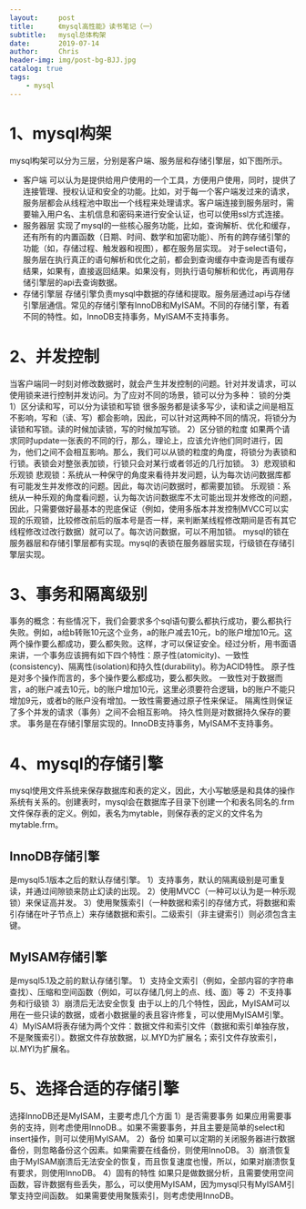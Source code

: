 ```yaml
---
layout:     post
title:      《mysql高性能》读书笔记（一）
subtitle:   mysql总体构架
date:       2019-07-14
author:     Chris
header-img: img/post-bg-BJJ.jpg
catalog: true
tags:
    - mysql
---
```



# 1、mysql构架
mysql构架可以分为三层，分别是客户端、服务层和存储引擎层，如下图所示。

- 客户端
可以认为是提供给用户使用的一个工具，方便用户使用，同时，提供了连接管理、授权认证和安全的功能。比如，对于每一个客户端发过来的请求，服务层都会从线程池中取出一个线程来处理请求。客户端连接到服务层时，需要输入用户名、主机信息和密码来进行安全认证，也可以使用ssl方式连接。
- 服务器层
实现了mysql的一些核心服务功能，比如，查询解析、优化和缓存，还有所有的内置函数（日期、时间、数学和加密功能）、所有的跨存储引擎的功能（如，存储过程、触发器和视图），都在服务层实现。
对于select语句，服务层在执行真正的语句解析和优化之前，都会到查询缓存中查询是否有缓存结果，如果有，直接返回结果。如果没有，则执行语句解析和优化，再调用存储引擎层的api去查询数据。
- 存储引擎层
存储引擎负责mysql中数据的存储和提取。服务层通过api与存储引擎层通信。常见的存储引擎有InnoDB和MyISAM。不同的存储引擎，有着不同的特性。如，InnoDB支持事务，MyISAM不支持事务。
# 2、并发控制
当客户端同一时刻对修改数据时，就会产生并发控制的问题。针对并发请求，可以使用锁来进行控制并发访问。为了应对不同的场景，锁可以分为多种：
锁的分类
1）区分读和写，可以分为读锁和写锁
很多服务都是读多写少，读和读之间是相互不影响，写和（读、写）都会影响，因此，可以针对这两种不同的情况，将锁分为读锁和写锁。读的时候加读锁，写的时候加写锁。
2）区分锁的粒度
如果两个请求同时update一张表的不同的行，那么，理论上，应该允许他们同时进行，因为，他们之间不会相互影响。那么，我们可以从锁的粒度的角度，将锁分为表锁和行锁。表锁会对整张表加锁，行锁只会对某行或者邻近的几行加锁。
3）悲观锁和乐观锁
悲观锁：系统从一种保守的角度来看待并发问题，认为每次访问数据库都有可能发生并发修改的问题。因此，每次访问数据时，都需要加锁。
乐观锁：系统从一种乐观的角度看问题，认为每次访问数据库不太可能出现并发修改的问题，因此，只需要做好最基本的兜底保证（例如，使用多版本并发控制MVCC可以实现的乐观锁，比较修改前后的版本号是否一样，来判断某线程修改期间是否有其它线程修改过改行数据）就可以了。每次访问数据，可以不用加锁。
mysql的锁在服务器层和存储引擎层都有实现。mysql的表锁在服务器层实现，行级锁在存储引擎层实现。
# 3、事务和隔离级别
事务的概念：有些情况下，我们会要求多个sql语句要么都执行成功，要么都执行失败。例如，a给b转账10元这个业务，a的账户减去10元，b的账户增加10元。这两个操作要么都成功，要么都失败。这样，才可以保证安全。经过分析，用书面语来讲，一个事务应该拥有如下四个特性：原子性(atomicity)、一致性(consistency)、隔离性(isolation)和持久性(durability)。称为ACID特性。
原子性是对多个操作而言的，多个操作要么都成功，要么都失败。
一致性对于数据而言，a的账户减去10元，b的账户增加10元，这里必须要符合逻辑，b的账户不能只增加9元，或者b的账户没有增加。一致性需要通过原子性来保证。
隔离性则保证了多个并发的请求（事务）之间不会相互影响。
持久性则是对数据持久保存的要求。
事务是在存储引擎层实现的。InnoDB支持事务，MyISAM不支持事务。
# 4、mysql的存储引擎
mysql使用文件系统来保存数据库和表的定义，因此，大小写敏感是和具体的操作系统有关系的。创建表时，mysql会在数据库子目录下创建一个和表名同名的.frm文件保存表的定义。例如，表名为mytable，则保存表的定义的文件名为mytable.frm。
## InnoDB存储引擎
是mysql5.1版本之后的默认存储引擎。
1）支持事务，默认的隔离级别是可重复读，并通过间隙锁来防止幻读的出现。
2）使用MVCC（一种可以认为是一种乐观锁）来保证高并发。
3）使用聚簇索引（一种数据和索引的存储方式，将数据和索引存储在叶子节点上）来存储数据和索引。二级索引（非主键索引）则必须包含主键。
## MyISAM存储引擎
是mysql5.1及之前的默认存储引擎。
1）支持全文索引（例如，全部内容的字符串查找）、压缩和空间函数（例如，可以存储几何上的点、线、面）等
2）不支持事务和行级锁
3）崩溃后无法安全恢复
由于以上的几个特性，因此，MyISAM可以用在一些只读的数据，或者小数据量的表且容许修复，可以使用MyISAM引擎。
4）MyISAM将表存储为两个文件：数据文件和索引文件（数据和索引单独存放，不是聚簇索引）。数据文件存放数据，以.MYD为扩展名；索引文件存放索引，以.MYI为扩展名。
# 5、选择合适的存储引擎
选择InnoDB还是MyISAM，主要考虑几个方面
1）是否需要事务
如果应用需要事务的支持，则考虑使用InnoDB.。如果不需要事务，并且主要是简单的select和insert操作，则可以使用MyISAM。
2）备份
如果可以定期的关闭服务器进行数据备份，则忽略备份这个因素。如果需要在线备份，则使用InnoDB。
3）崩溃恢复
由于MyISAM崩溃后无法安全的恢复，而且恢复速度也慢，所以，如果对崩溃恢复有要求，则使用InnoDB。
4）固有的特性
如果只是做数据分析，且需要使用空间函数，容许数据有些丢失，那么，可以使用MyISAM，因为mysql只有MyISAM引擎支持空间函数。
如果需要使用聚簇索引，则考虑使用InnoDB。

